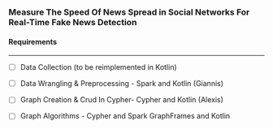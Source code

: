### Measure The Speed Of News Spread in Social Networks For Real-Time Fake News Detection

#### Requirements
---------------------
- [ ] Data Collection (to be reimplemented in Kotlin)                   
- [ ] Data Wrangling & Preprocessing - Spark and Kotlin  (Giannis)            
- [ ] Graph Creation & Crud In Cypher- Cypher and Kotlin (Alexis)            
- [ ] Graph Algorithms               - Cypher and Spark GraphFrames and Kotlin 

